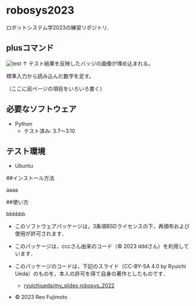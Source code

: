 # robosys2023
ロボットシステム学2023の練習リポジトリ.

## plusコマンド 
![test](https://github.com/reofujimoto/robosys2023/actions/workflows/test.yml)
↑ テスト結果を反映したバッジの画像が埋め込まれる。

標準入力から読み込んだ数字を足す。

（ここに前ページの項目をいろいろ書く）


## 必要なソフトウェア
* Python
  * テスト済み: 3.7〜3.10

## テスト環境
* Ubuntu

##インストール方法

aaaa

##使い方

bbbbbb


* このソフトウェアパッケージは，3条項BSDライセンスの下，再頒布および使用が許可されます．

* このパッケージは，cccさん由来のコード（© 2023 dddさん）を利用しています．

* このパッケージのコードは，下記のスライド（CC-BY-SA 4.0 by Ryuichi Ueda）のものを，本人の許可を得て自身の著作としたものです．
	* [ryuichiueda/my_slides robosys_2022](https://github.com/ryuichiueda/my_slides/tree/master/robosys_2022)

* © 2023 Reo Fujimoto
